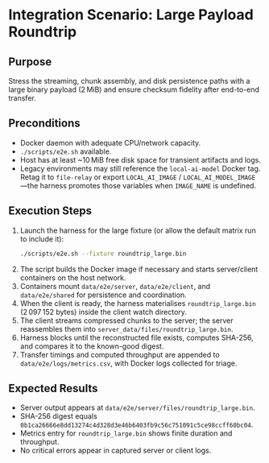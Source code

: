 # Integration Scenario: Large Payload Roundtrip

## Purpose
Stress the streaming, chunk assembly, and disk persistence paths with a large binary payload (2 MiB) and ensure checksum fidelity after end-to-end transfer.

## Preconditions
- Docker daemon with adequate CPU/network capacity.
- `./scripts/e2e.sh` available.
- Host has at least ~10 MiB free disk space for transient artifacts and logs.
- Legacy environments may still reference the `local-ai-model` Docker tag. Retag it to
  `file-relay` or export `LOCAL_AI_IMAGE` / `LOCAL_AI_MODEL_IMAGE`—the harness promotes those
  variables when `IMAGE_NAME` is undefined.

## Execution Steps
1. Launch the harness for the large fixture (or allow the default matrix run to include it):
   ```bash
   ./scripts/e2e.sh --fixture roundtrip_large.bin
   ```
2. The script builds the Docker image if necessary and starts server/client containers on the host network.
3. Containers mount `data/e2e/server`, `data/e2e/client`, and `data/e2e/shared` for persistence and coordination.
4. When the client is ready, the harness materialises `roundtrip_large.bin` (2 097 152 bytes) inside the client watch directory.
5. The client streams compressed chunks to the server; the server reassembles them into `server_data/files/roundtrip_large.bin`.
6. Harness blocks until the reconstructed file exists, computes SHA-256, and compares it to the known-good digest.
7. Transfer timings and computed throughput are appended to `data/e2e/logs/metrics.csv`, with Docker logs collected for triage.

## Expected Results
- Server output appears at `data/e2e/server/files/roundtrip_large.bin`.
- SHA-256 digest equals `0b1ca26666e8dd13274c4d328d3e46b6403fb9c56c751091c5ce98ccff60bc04`.
- Metrics entry for `roundtrip_large.bin` shows finite duration and throughput.
- No critical errors appear in captured server or client logs.
